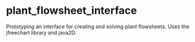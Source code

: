 # plant_flowsheet_interface
Prototyping an interface for creating and solving plant flowsheets.
Uses the jfreechart library and java2D.
